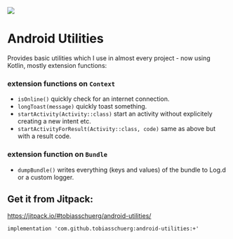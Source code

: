 [![](https://jitpack.io/v/tobiasschuerg/android-utilities.svg)](https://jitpack.io/#tobiasschuerg/android-utilities)


# Android Utilities

Provides basic utilities which I use in almost every project - now using Kotlin, mostly extension functions:

### extension functions on `Context`
- `isOnline()` quickly check for an internet connection.
- `longToast(message)` quickly toast something.
- `startActivity(Activity::class)` start an activity without explicitely creating a new intent etc.
- `startActivityForResult(Activity::class, code)` same as above but with a result code.

### extension function on `Bundle`
- `dumpBundle()` writes everything (keys and values) of the bundle to Log.d or a custom logger.


## Get it from Jitpack:
https://jitpack.io/#tobiasschuerg/android-utilities/
```
implementation 'com.github.tobiasschuerg:android-utilities:+'
```
